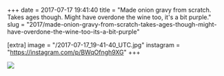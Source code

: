+++
date = 2017-07-17 19:41:40
title = "Made onion gravy from scratch. Takes ages though. Might have overdone the wine too, it's a bit purple."
slug = "2017/made-onion-gravy-from-scratch-takes-ages-though-might-have-overdone-the-wine-too-its-a-bit-purple"

[extra]
image = "/2017-07-17_19-41-40_UTC.jpg"
instagram = "https://instagram.com/p/BWqOfngh9XG"
+++

<img src="/2017-07-17_19-41-40_UTC.jpg" />
